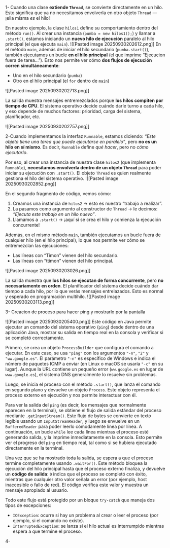 1- Cuando una clase **extiende `Thread`**, se convierte directamente en un hilo. Esto significa que ya no necesitamos envolverla en otro objeto `Thread` — ¡ella misma _es_ el hilo!

En nuestro ejemplo, la clase `hilos1` define su comportamiento dentro del método `run()`. Al crear una instancia (`pumba = new hilos1();`) y llamar a `.start()`, estamos iniciando un **nuevo hilo de ejecución** paralelo al hilo principal (el que ejecuta `main`).
![[Pasted image 20250930202612.png]]
En el método `main`, además de iniciar el hilo secundario (`pumba.start()`), también ejecutamos un bucle **en el hilo principal** (el que imprime “Ejecucion fuera de tarea…”). Esto nos permite ver cómo **dos flujos de ejecución corren simultáneamente**:

- Uno en el hilo secundario (`pumba`)
- Otro en el hilo principal (el `for` dentro de `main`)

![[Pasted image 20250930202713.png]]

La salida muestra mensajes entremezclados porque **los hilos compiten por tiempo de CPU**. El sistema operativo decide cuándo darle turno a cada hilo, y eso depende de muchos factores: prioridad, carga del sistema, planificador, etc.

![[Pasted image 20250930202757.png]]




2-Cuando implementamos la interfaz `Runnable`, estamos diciendo: _“Este objeto tiene una tarea que puede ejecutarse en paralelo”_, pero **no es un hilo en sí mismo**. Es decir, `Runnable` define _qué hacer_, pero no _cómo ejecutarlo_.

Por eso, al crear una instancia de nuestra clase `hilos2` (que implementa `Runnable`), **necesitamos envolverla dentro de un objeto `Thread`** para poder iniciar su ejecución con `.start()`. El objeto `Thread` es quien realmente gestiona el hilo del sistema operativo.
![[Pasted image 20250930202852.png]]

En el segundo fragmento de código, vemos cómo:

1. Creamos una instancia de `hilos2` → esto es nuestro “trabajo a realizar”.
2. La pasamos como argumento al constructor de `Thread` → le decimos: _“Ejecuta este trabajo en un hilo nuevo”_.
3. Llamamos a `.start()` → ¡aquí sí se crea el hilo y comienza la ejecución concurrente!

Además, en el mismo método `main`, también ejecutamos un bucle fuera de cualquier hilo (en el hilo principal), lo que nos permite ver cómo se entremezclan las ejecuciones:

- Las líneas con “Timon” vienen del hilo secundario.
- Las líneas con “ttimon” vienen del hilo principal.

![[Pasted image 20250930203026.png]]

La salida muestra que **los hilos se ejecutan de forma concurrente**, pero **no necesariamente en orden**. El planificador del sistema decide cuándo dar tiempo a cada hilo, por lo que verás mensajes entrelazados. Esto es normal y esperado en programación multihilo.
![[Pasted image 20250930203113.png]]


3- Creacion  de proceso para hacer ping y mostrarlo por la pantalla 

![[Pasted image 20250930205400.png]]
Este código en Java permite ejecutar un comando del sistema operativo (`ping`) desde dentro de una aplicación Java, mostrar su salida en tiempo real en la consola y verificar si se completó correctamente.

Primero, se crea un objeto `ProcessBuilder` que configura el comando a ejecutar. En este caso, se usa `"ping"` con los argumentos `"-n"`, `"2"` y `"ww.google.es"`. El parámetro `"-n"` es específico de Windows e indica el número de paquetes ICMP a enviar (en Linux o macOS se usaría `"-c"` en su lugar). Aunque la URL contiene un pequeño error (`ww.google.es` en lugar de `www.google.es`), el sistema DNS generalmente lo resuelve sin problemas.

Luego, se inicia el proceso con el método `.start()`, que lanza el comando en segundo plano y devuelve un objeto `Process`. Este objeto representa el proceso externo en ejecución y nos permite interactuar con él.

Para ver la salida del `ping` (es decir, los mensajes que normalmente aparecen en la terminal), se obtiene el flujo de salida estándar del proceso mediante `.getInputStream()`. Este flujo de bytes se convierte en texto legible usando un `InputStreamReader`, y luego se envuelve en un `BufferedReader` para poder leerlo cómodamente línea por línea. A continuación, un bucle `while` lee cada línea mientras el proceso esté generando salida, y la imprime inmediatamente en la consola. Esto permite ver el progreso del `ping` en tiempo real, tal como si se hubiera ejecutado directamente en la terminal.

Una vez que se ha mostrado toda la salida, se espera a que el proceso termine completamente usando `.waitFor()`. Este método bloquea la ejecución del hilo principal hasta que el proceso externo finaliza, y devuelve un **código de salida**: `0` indica que el proceso se completó con éxito, mientras que cualquier otro valor señala un error (por ejemplo, host inaccesible o fallo de red). El código verifica este valor y muestra un mensaje apropiado al usuario.

Todo este flujo está protegido por un bloque `try-catch` que maneja dos tipos de excepciones:

- `IOException`: ocurre si hay un problema al crear o leer el proceso (por ejemplo, si el comando no existe).
- `InterruptedException`: se lanza si el hilo actual es interrumpido mientras espera a que termine el proceso.


4-